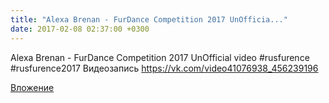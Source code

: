 ```yaml
---
title: "Alexa Brenan - FurDance Competition 2017 UnOfficia..."
date: 2017-02-08 02:37:00 +0300
---
```


Alexa Brenan - FurDance Competition 2017 UnOfficial video
#rusfurence #rusfurence2017
Видеозапись
https://vk.com/video41076938_456239196

[Вложение](https://vk.com/video41076938_456239196)
